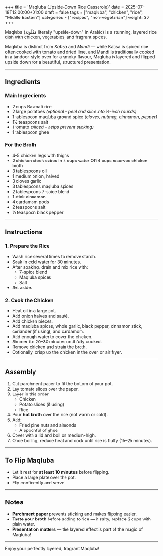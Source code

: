 +++
title = 'Maqluba (Upside-Down Rice Casserole)'
date = 2025-07-18T12:00:00+01:00
draft = false
tags = ["maqluba", "chicken", "rice", "Middle Eastern"]
categories = ["recipes", "non-vegetarian"]
weight: 30
+++

Maqluba (مَقْلُوبَة literally "upside-down" in Arabic) is a stunning, layered rice dish with chicken, vegetables, and fragrant spices. 

Maqluba is distinct from *Kabsa* and *Mandi* — while Kabsa is spiced rice often cooked with tomato and dried lime, and Mandi is traditionally cooked in a tandoor-style oven for a smoky flavour, Maqluba is layered and flipped upside down for a beautiful, structured presentation.

---

## Ingredients

### Main Ingredients
- 2 cups Basmati rice  
- 2 large potatoes *(optional – peel and slice into ½-inch rounds)*  
- 1 tablespoon maqluba ground spice *(cloves, nutmeg, cinnamon, pepper)*  
- 1½ teaspoons salt  
- 1 tomato *(sliced – helps prevent sticking)*  
- 1 tablespoon ghee

### For the Broth
- 4–5 chicken legs with thighs
- 2 chicken stock cubes in 4 cups water OR 4 cups reserved chicken broth    
- 3 tablespoons oil  
- 1 medium onion, halved  
- 3 cloves garlic  
- 3 tablespoons maqluba spices  
- 2 tablespoons 7-spice blend  
- 1 stick cinnamon  
- 4 cardamom pods  
- 2 teaspoons salt  
- ½ teaspoon black pepper  

---

## Instructions

### 1. Prepare the Rice
- Wash rice several times to remove starch.  
- Soak in cold water for 30 minutes.  
- After soaking, drain and mix rice with:
  - 7-spice blend  
  - Maqluba spices  
  - Salt  
- Set aside.

### 2. Cook the Chicken
- Heat oil in a large pot.  
- Add onion halves and sauté.  
- Add chicken pieces.  
- Add maqluba spices, whole garlic, black pepper, cinnamon stick, coriander (if using), and cardamom.  
- Add enough water to cover the chicken.  
- Simmer for 20–30 minutes until fully cooked.  
- Remove chicken and strain the broth.  
- Optionally: crisp up the chicken in the oven or air fryer.

---

## Assembly

1. Cut parchment paper to fit the bottom of your pot.  
2. Lay tomato slices over the paper.  
3. Layer in this order:
   - Chicken  
   - Potato slices (if using)  
   - Rice  
4. Pour **hot broth** over the rice (not warm or cold).  
5. Add:
   - Fried pine nuts and almonds  
   - A spoonful of ghee  
6. Cover with a lid and boil on medium-high.  
7. Once boiling, reduce heat and cook until rice is fluffy (15–25 minutes).  

---

## To Flip Maqluba

- Let it rest for **at least 10 minutes** before flipping.  
- Place a large plate over the pot.  
- Flip confidently and serve!

---

## Notes

- **Parchment paper** prevents sticking and makes flipping easier.  
- **Taste your broth** before adding to rice — if salty, replace 2 cups with plain water.  
- **Presentation matters** — the layered effect is part of the magic of Maqluba!

---

Enjoy your perfectly layered, fragrant Maqluba!